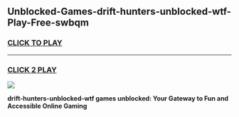 
## Unblocked-Games-drift-hunters-unblocked-wtf-Play-Free-swbqm
<h3>
<a href="https://premium76.site?title=drift-hunters-unblocked-wtf&ref=23A">CLICK TO PLAY</a></h3>
<hr>

<h3>
<a href="https://premium76.site?title=drift-hunters-unblocked-wtf&ref=23A">CLICK 2 PLAY</a>
  
</h3>

<a href="https://premium76.site?title=drift-hunters-unblocked-wtf&ref=23A"><img src="https://clearcache.store/games.png"></a>


**drift-hunters-unblocked-wtf games unblocked: Your Gateway to Fun and Accessible Online Gaming**
